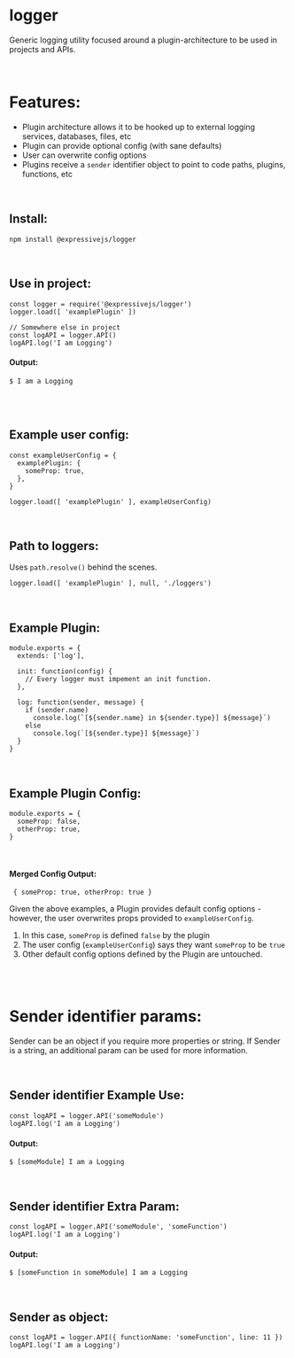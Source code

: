 # logger
Generic logging utility focused around a plugin-architecture to be used in projects and APIs.

<br>

# Features: #
- Plugin architecture allows it to be hooked up to external logging services, databases, files, etc
- Plugin can provide optional config (with sane defaults)
- User can overwrite config options
- Plugins receive a `sender` identifier object to point to code paths, plugins, functions, etc

<br>

## Install: ##
    npm install @expressivejs/logger

<br>

## Use in project: ##
    const logger = require('@expressivejs/logger')
    logger.load([ 'examplePlugin' ])

    // Somewhere else in project
    const logAPI = logger.API()
    logAPI.log('I am Logging')

#### Output: ####
    $ I am a Logging
    
<br><br>

## Example user config: ##
    const exampleUserConfig = {
      examplePlugin: { 
        someProp: true,
      },
    }

    logger.load([ 'examplePlugin' ], exampleUserConfig)
    
<br>

## Path to loggers: ##
Uses `path.resolve()` behind the scenes.

    logger.load([ 'examplePlugin' ], null, './loggers')

<br>

## Example Plugin: ##
    module.exports = {
      extends: ['log'],
      
      init: function(config) {
        // Every logger must impement an init function.
      },
    
      log: function(sender, message) {
        if (sender.name)
          console.log(`[${sender.name} in ${sender.type}] ${message}`)
        else
          console.log(`[${sender.type}] ${message}`)
      }
    }

<br>

## Example Plugin Config: ##
    module.exports = {
      someProp: false,
      otherProp: true,
    }

<br>

#### Merged Config Output: ####
     { someProp: true, otherProp: true }
     
Given the above examples, a Plugin provides default config options - however, the user overwrites props provided to `exampleUserConfig`. 

1. In this case, `someProp` is defined `false` by the plugin
2. The user config (`exampleUserConfig`) says they want `someProp` to be `true`
3. Other default config options defined by the Plugin are untouched.

<br><br>

# Sender identifier params: ##
Sender can be an object if you require more properties or string.
If Sender is a string, an additional param can be used for more information.

<br>

## Sender identifier Example Use: ##
    const logAPI = logger.API('someModule')
    logAPI.log('I am a Logging')

#### Output: ####
    $ [someModule] I am a Logging
    
<br>

## Sender identifier Extra Param: ##
    const logAPI = logger.API('someModule', 'someFunction')
    logAPI.log('I am a Logging')

#### Output: ####
    $ [someFunction in someModule] I am a Logging
    
<br>


## Sender as object: ##
    const logAPI = logger.API({ functionName: 'someFunction', line: 11 })
    logAPI.log('I am a Logging')
    
<br>
